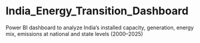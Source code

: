 # India_Energy_Transition_Dashboard
Power BI dashboard to analyze India’s installed capacity, generation, energy mix, emissions at national and state levels (2000–2025) 
